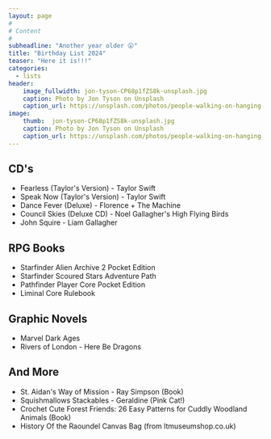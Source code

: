 ```yaml
---
layout: page
#
# Content
#
subheadline: "Another year older 😮"
title: "Birthday List 2024"
teaser: "Here it is!!!"
categories:
  - lists
header:
    image_fullwidth: jon-tyson-CP68p1fZS8k-unsplash.jpg
    caption: Photo by Jon Tyson on Unsplash
    caption_url: https://unsplash.com/photos/people-walking-on-hanging-bridge-during-daytime-CP68p1fZS8k?utm_content=creditCopyText&utm_medium=referral&utm_source=unsplash
image:
    thumb:  jon-tyson-CP68p1fZS8k-unsplash.jpg
    caption: Photo by Jon Tyson on Unsplash
    caption_url: https://unsplash.com/photos/people-walking-on-hanging-bridge-during-daytime-CP68p1fZS8k?utm_content=creditCopyText&utm_medium=referral&utm_source=unsplash
---
```

## CD's
- Fearless (Taylor's Version) - Taylor Swift
- Speak Now (Taylor's Version) - Taylor Swift
- Dance Fever (Deluxe) - Florence + The Machine
- Council Skies (Deluxe CD) - Noel Gallagher's High Flying Birds
- John Squire - Liam Gallagher

## RPG Books
- Starfinder Alien Archive 2 Pocket Edition
- Starfinder Scoured Stars Adventure Path
- Pathfinder Player Core Pocket Edition
- Liminal Core Rulebook

## Graphic Novels
- Marvel Dark Ages
- Rivers of London - Here Be Dragons

## And More
- St. Aidan's Way of Mission - Ray Simpson (Book)
- Squishmallows Stackables - Geraldine (Pink Cat!)
- Crochet Cute Forest Friends: 26 Easy Patterns for Cuddly Woodland Animals (Book)
- History Of the Raoundel Canvas Bag (from ltmuseumshop.co.uk)
